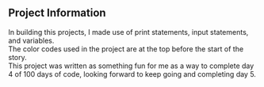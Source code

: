 ## Project Information  
In building this projects, I made use of print statements, input statements, and variables.  
The color codes used in the project are at the top before the start of the story.  
This project was written as something fun for me as a way to complete day 4 of 100 days of code, looking forward to keep going and completing day 5.  